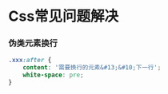 # Css常见问题解决

### 伪类元素换行
```css
.xxx:after {
    content: '需要换行的元素&#13;&#10;下一行';
    white-space: pre;
}
```